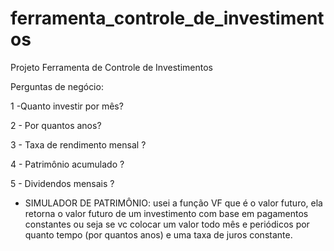 # ferramenta_controle_de_investimentos

Projeto Ferramenta de Controle de Investimentos

Perguntas de negócio:

1 -Quanto investir por mês?

2 - Por quantos anos?

3 - Taxa de rendimento mensal ?

4 - Patrimônio acumulado ?

5 - Dividendos mensais ?


- SIMULADOR DE PATRIMÔNIO: usei a função VF que é o valor futuro, ela retorna o valor futuro de um investimento com base em pagamentos constantes ou seja se vc colocar um valor todo mês e periódicos por quanto tempo (por quantos anos) e uma taxa de juros constante.
